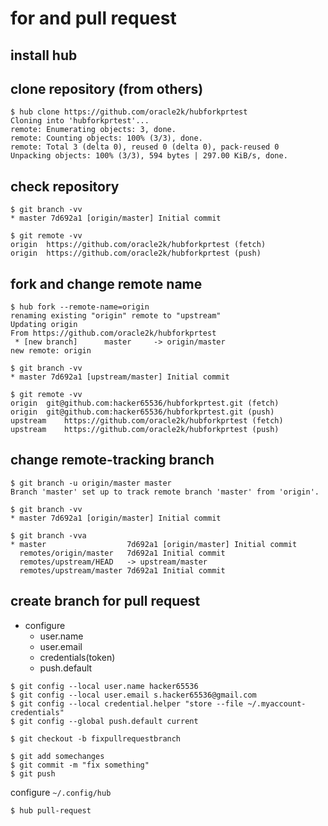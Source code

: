 # for and pull request


install hub
--



clone repository (from others)
--

```console
$ hub clone https://github.com/oracle2k/hubforkprtest
Cloning into 'hubforkprtest'...
remote: Enumerating objects: 3, done.
remote: Counting objects: 100% (3/3), done.
remote: Total 3 (delta 0), reused 0 (delta 0), pack-reused 0
Unpacking objects: 100% (3/3), 594 bytes | 297.00 KiB/s, done.
```


check repository
--

```console
$ git branch -vv
* master 7d692a1 [origin/master] Initial commit
```

```console
$ git remote -vv
origin	https://github.com/oracle2k/hubforkprtest (fetch)
origin	https://github.com/oracle2k/hubforkprtest (push)
```

fork and change remote name
--

```console
$ hub fork --remote-name=origin
renaming existing "origin" remote to "upstream"
Updating origin
From https://github.com/oracle2k/hubforkprtest
 * [new branch]      master     -> origin/master
new remote: origin
```


```console
$ git branch -vv
* master 7d692a1 [upstream/master] Initial commit
```

```console
$ git remote -vv
origin	git@github.com:hacker65536/hubforkprtest.git (fetch)
origin	git@github.com:hacker65536/hubforkprtest.git (push)
upstream	https://github.com/oracle2k/hubforkprtest (fetch)
upstream	https://github.com/oracle2k/hubforkprtest (push)
```


change remote-tracking branch
 --
 
 ```console
$ git branch -u origin/master master
Branch 'master' set up to track remote branch 'master' from 'origin'.
```

```console
$ git branch -vv
* master 7d692a1 [origin/master] Initial commit
```

```console
$ git branch -vva
* master                  7d692a1 [origin/master] Initial commit
  remotes/origin/master   7d692a1 Initial commit
  remotes/upstream/HEAD   -> upstream/master
  remotes/upstream/master 7d692a1 Initial commit
```

create branch for pull request
--

- configure 
  - user.name 
  - user.email 
  - credentials(token)
  - push.default
  
```console
$ git config --local user.name hacker65536 
$ git config --local user.email s.hacker65536@gmail.com 
$ git config --local credential.helper "store --file ~/.myaccount-credentials"
$ git config --global push.default current
```


```console
$ git checkout -b fixpullrequestbranch
```

```console
$ git add somechanges
$ git commit -m "fix something"
$ git push 
```

configure `~/.config/hub` 

```console
$ hub pull-request 
```
